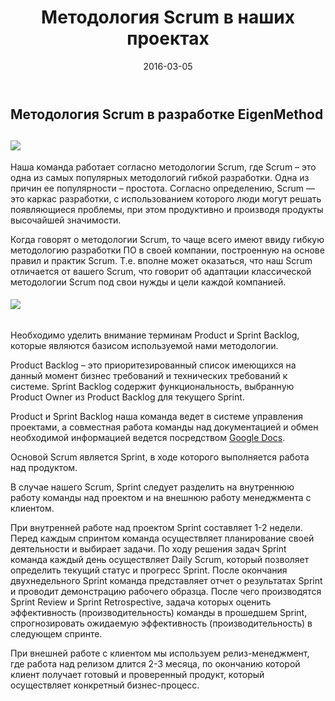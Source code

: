 ﻿---
layout: post
title: Методология Scrum в наших проектах
created_at: 2016-03-05
date: 2016-03-05
language: ru
representation_img: /img/posts/news-scrum.jpg
description: Методология Scrum в разработке EigenMethod
---

## Методология Scrum в разработке EigenMethod  

##  ![](/img/posts/Scrumm.jpg)


Наша команда работает согласно методологии Scrum, где Scrum – это одна из самых популярных методологий гибкой разработки. Одна из причин ее популярности – простота. Согласно определению, Scrum — это каркас разработки, с использованием которого люди могут решать появляющиеся проблемы, при этом продуктивно и производя продукты высочайшей значимости.  
 
Когда говорят о методологии Scrum, то чаще всего имеют ввиду гибкую методологию разработки ПО в своей компании, построенную на основе правил и практик Scrum. Т.е. вполне может оказаться, что наш Scrum отличается от вашего Scrum, что говорит об адаптации классической методологии Scrum под свои нужды и цели каждой компанией.  

######  ![](/img/posts/scrums.png)

Необходимо уделить внимание терминам Product и Sprint Backlog, которые являются базисом используемой нами методологии.  

Product Backlog – это приоритезированный список имеющихся на данный момент бизнес требований и технических требований к системе. Sprint Backlog содержит функциональность, выбранную Product Owner из Product Backlog для текущего Sprint.  
 
Product и Sprint Backlog наша команда ведет в системе управления проектами, а совместная работа команды над документацией и обмен необходимой информацией ведется посредством [Google Docs][god].  

Основой Scrum является Sprint, в ходе которого выполняется работа над продуктом.  

В случае нашего Scrum, Sprint следует разделить на внутреннюю работу команды над проектом и на внешнюю работу менеджмента с клиентом.  

При внутренней работе над проектом Sprint составляет 1-2 недели. Перед каждым спринтом команда осуществляет планирование своей деятельности и выбирает задачи. По ходу решения задач Sprint команда каждый день осуществляет Daily Scrum, который позволяет определить текущий статус и прогресс Sprint. После окончания двухнедельного Sprint команда представляет отчет о результатах Sprint и проводит демонстрацию рабочего образца. После чего производятся Sprint Review и Sprint Retrospective, задача которых оценить эффективность (производительность) команды в прошедшем Sprint, спрогнозировать ожидаемую эффективность (производительность) в следующем спринте.  

При внешней работе с клиентом мы используем релиз-менеджмент, где работа над релизом длится 2-3 месяца, по окончанию которой клиент получает готовый и проверенный продукт, который осуществляет конкретный бизнес-процесс.   

[//]: #
   [god]: <https://docs.google.com>
